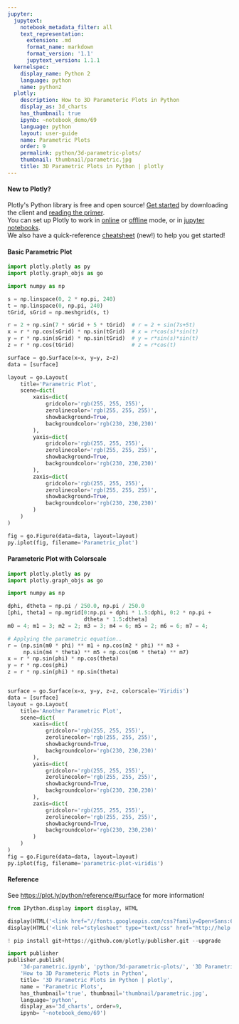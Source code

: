 ```yaml
---
jupyter:
  jupytext:
    notebook_metadata_filter: all
    text_representation:
      extension: .md
      format_name: markdown
      format_version: '1.1'
      jupytext_version: 1.1.1
  kernelspec:
    display_name: Python 2
    language: python
    name: python2
  plotly:
    description: How to 3D Parameteric Plots in Python
    display_as: 3d_charts
    has_thumbnail: true
    ipynb: ~notebook_demo/69
    language: python
    layout: user-guide
    name: Parametric Plots
    order: 9
    permalink: python/3d-parametric-plots/
    thumbnail: thumbnail/parametric.jpg
    title: 3D Parametric Plots in Python | plotly
---
```


<!-- #region {"deletable": true, "editable": true} -->
#### New to Plotly?
Plotly's Python library is free and open source! [Get started](https://plot.ly/python/getting-started/) by downloading the client and [reading the primer](https://plot.ly/python/getting-started/).
<br>You can set up Plotly to work in [online](https://plot.ly/python/getting-started/#initialization-for-online-plotting) or [offline](https://plot.ly/python/getting-started/#initialization-for-offline-plotting) mode, or in [jupyter notebooks](https://plot.ly/python/getting-started/#start-plotting-online).
<br>We also have a quick-reference [cheatsheet](https://images.plot.ly/plotly-documentation/images/python_cheat_sheet.pdf) (new!) to help you get started!
<!-- #endregion -->

<!-- #region {"deletable": true, "editable": true} -->
#### Basic Parametric Plot
<!-- #endregion -->

```python deletable=true editable=true
import plotly.plotly as py
import plotly.graph_objs as go

import numpy as np

s = np.linspace(0, 2 * np.pi, 240)
t = np.linspace(0, np.pi, 240)
tGrid, sGrid = np.meshgrid(s, t)

r = 2 + np.sin(7 * sGrid + 5 * tGrid)  # r = 2 + sin(7s+5t)
x = r * np.cos(sGrid) * np.sin(tGrid)  # x = r*cos(s)*sin(t)
y = r * np.sin(sGrid) * np.sin(tGrid)  # y = r*sin(s)*sin(t)
z = r * np.cos(tGrid)                  # z = r*cos(t)

surface = go.Surface(x=x, y=y, z=z)
data = [surface]

layout = go.Layout(
    title='Parametric Plot',
    scene=dict(
        xaxis=dict(
            gridcolor='rgb(255, 255, 255)',
            zerolinecolor='rgb(255, 255, 255)',
            showbackground=True,
            backgroundcolor='rgb(230, 230,230)'
        ),
        yaxis=dict(
            gridcolor='rgb(255, 255, 255)',
            zerolinecolor='rgb(255, 255, 255)',
            showbackground=True,
            backgroundcolor='rgb(230, 230,230)'
        ),
        zaxis=dict(
            gridcolor='rgb(255, 255, 255)',
            zerolinecolor='rgb(255, 255, 255)',
            showbackground=True,
            backgroundcolor='rgb(230, 230,230)'
        )
    )
)

fig = go.Figure(data=data, layout=layout)
py.iplot(fig, filename='Parametric_plot')
```

<!-- #region {"deletable": true, "editable": true} -->
#### Parameteric Plot with Colorscale
<!-- #endregion -->

```python deletable=true editable=true
import plotly.plotly as py
import plotly.graph_objs as go

import numpy as np

dphi, dtheta = np.pi / 250.0, np.pi / 250.0
[phi, theta] = np.mgrid[0:np.pi + dphi * 1.5:dphi, 0:2 * np.pi +
                        dtheta * 1.5:dtheta]
m0 = 4; m1 = 3; m2 = 2; m3 = 3; m4 = 6; m5 = 2; m6 = 6; m7 = 4;

# Applying the parametric equation..
r = (np.sin(m0 * phi) ** m1 + np.cos(m2 * phi) ** m3 +
     np.sin(m4 * theta) ** m5 + np.cos(m6 * theta) ** m7)
x = r * np.sin(phi) * np.cos(theta)
y = r * np.cos(phi)
z = r * np.sin(phi) * np.sin(theta)


surface = go.Surface(x=x, y=y, z=z, colorscale='Viridis')
data = [surface]
layout = go.Layout(
    title='Another Parametric Plot',
    scene=dict(
        xaxis=dict(
            gridcolor='rgb(255, 255, 255)',
            zerolinecolor='rgb(255, 255, 255)',
            showbackground=True,
            backgroundcolor='rgb(230, 230,230)'
        ),
        yaxis=dict(
            gridcolor='rgb(255, 255, 255)',
            zerolinecolor='rgb(255, 255, 255)',
            showbackground=True,
            backgroundcolor='rgb(230, 230,230)'
        ),
        zaxis=dict(
            gridcolor='rgb(255, 255, 255)',
            zerolinecolor='rgb(255, 255, 255)',
            showbackground=True,
            backgroundcolor='rgb(230, 230,230)'
        )
    )
)
fig = go.Figure(data=data, layout=layout)
py.iplot(fig, filename='parametric-plot-viridis')
```

<!-- #region {"deletable": true, "editable": true} -->
#### Reference
<!-- #endregion -->

<!-- #region {"deletable": true, "editable": true} -->
See https://plot.ly/python/reference/#surface for more information!
<!-- #endregion -->

```python deletable=true editable=true
from IPython.display import display, HTML

display(HTML('<link href="//fonts.googleapis.com/css?family=Open+Sans:600,400,300,200|Inconsolata|Ubuntu+Mono:400,700" rel="stylesheet" type="text/css" />'))
display(HTML('<link rel="stylesheet" type="text/css" href="http://help.plot.ly/documentation/all_static/css/ipython-notebook-custom.css">'))

! pip install git+https://github.com/plotly/publisher.git --upgrade

import publisher
publisher.publish(
    '3d-parametric.ipynb', 'python/3d-parametric-plots/', '3D Parametric Plots | plotly',
    'How to 3D Parameteric Plots in Python',
    title= '3D Parametric Plots in Python | plotly',
    name = 'Parametric Plots',
    has_thumbnail='true', thumbnail='thumbnail/parametric.jpg',
    language='python',
    display_as='3d_charts', order=9,
    ipynb= '~notebook_demo/69')
```

```python deletable=true editable=true

```